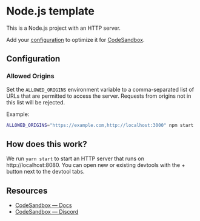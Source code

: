 # Node.js template

This is a Node.js project with an HTTP server.

Add your [configuration](https://codesandbox.io/docs/projects/learn/setting-up/tasks) to optimize it for [CodeSandbox](https://codesandbox.io).

## Configuration

### Allowed Origins

Set the `ALLOWED_ORIGINS` environment variable to a comma-separated list of URLs that are permitted to access the server. Requests from origins not in this list will be rejected.

Example:

```bash
ALLOWED_ORIGINS="https://example.com,http://localhost:3000" npm start
```

## How does this work?

We run `yarn start` to start an HTTP server that runs on http://localhost:8080. You can open new or existing devtools with the + button next to the devtool tabs.

## Resources

- [CodeSandbox — Docs](https://codesandbox.io/docs)
- [CodeSandbox — Discord](https://discord.gg/Ggarp3pX5H)
